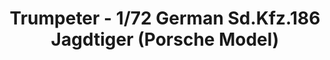 ---
layout: product
title: "Trumpeter - 1/72 German Sd.Kfz.186 Jagdtiger (Porsche Model)"
price: "1700" 
desc: "N/A"
img_path: "/assets/img/TRU07273.jpg"
brand: "N/A"
available: false
special_offer: false
new: false
soon: false
cat: "010000"
subcat: "013400"
subsubcat: "0N/A"
sifra: "TRU07273"
popular: true
---